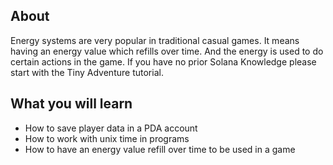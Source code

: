 ## About

Energy systems are very popular in traditional casual games. It means having an energy value which refills over time. And the energy is used to do certain actions in the game. If you have no prior Solana Knowledge please start with the Tiny Adventure tutorial.

## What you will learn

- How to save player data in a PDA account
- How to work with unix time in programs
- How to have an energy value refill over time to be used in a game
